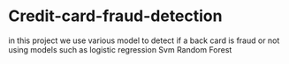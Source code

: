 # Credit-card-fraud-detection

in this project we use various model to detect if a back card is fraud  or not 
using models such as 
logistic regression 
Svm
Random Forest 
